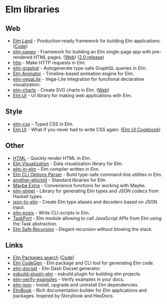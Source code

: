 # Elm libraries

## Web

- [Elm Land](https://elm.land/) - Production-ready framework for building Elm applications. ([Code](https://github.com/elm-land/elm-land))
- [elm-pages](https://github.com/dillonkearns/elm-pages) - Framework for building an Elm single-page app with pre-rendered HTML pages. ([Web](https://elm-pages.com/)) ([2.0 release](https://elm-pages.com/blog/introducing-v2/))
- [http](https://github.com/elm/http) - Make HTTP requests in Elm.
- [elm-graphql](https://github.com/dillonkearns/elm-graphql/) - Autogenerate type-safe GraphQL queries in Elm.
- [Elm Animator](https://github.com/mdgriffith/elm-animator) - Timeline-based animation engine for Elm.
- [elm-vegaLite](https://github.com/gicentre/elm-vegalite) - Vega-Lite Integration for functional declarative visualization.
- [elm-charts](https://github.com/terezka/elm-charts) - Create SVG charts in Elm. ([Web](https://elm-charts.org/))
- [Elm UI](https://github.com/gdotdesign/elm-ui) - UI library for making web applications with Elm.

## Style

- [elm-css](https://github.com/rtfeldman/elm-css) - Typed CSS in Elm.
- [Elm UI](https://github.com/mdgriffith/elm-ui) - What if you never had to write CSS again. ([Elm UI Cookbook](https://github.com/rofrol/elm-ui-cookbook))

## Other

- [HTML](https://github.com/elm/html) - Quickly render HTML in Elm.
- [Elm Visualization](https://github.com/gampleman/elm-visualization) - Data visualization library for Elm.
- [elm-in-elm](https://github.com/elm-in-elm/compiler) - Elm compiler written in Elm.
- [Elm CLI Options Parser](https://github.com/dillonkearns/elm-cli-options-parser) - Build type-safe command-line utilities in Elm.
- [another-elm/std](https://github.com/another-elm/std) - Standard libraries for Elm.
- [Maybe.Extra](https://github.com/elm-community/maybe-extra) - Convenience functions for working with Maybe.
- [elm-street](https://github.com/Holmusk/elm-street) - Library for generating Elm types and JSON codecs from Haskell types.
- [json-to-elm](https://github.com/eeue56/json-to-elm) - Create Elm type aliases and decoders based on JSON input.
- [elm-posix](https://github.com/albertdahlin/elm-posix) - Write CLI-scripts in Elm.
- [TaskPort](https://github.com/lobanov/elm-taskport) - Elm module allowing to call JavaScript APIs from Elm using the Task abstraction.
- [Elm Safe Recursion](https://github.com/micahhahn/elm-safe-recursion) - Elegant recursion without blowing the stack.

## Links

- [Elm Packages search](https://package.elm-lang.org/) ([Code](https://github.com/elm/package.elm-lang.org))
- [Elm CodeGen](https://github.com/mdgriffith/elm-codegen) - Elm package and CLI tool for generating Elm code.
- [elm-docset](https://github.com/pdamoc/elm-docset) - Elm Dash Docset generator.
- [esbuild-plugin-elm](https://github.com/phenax/esbuild-plugin-elm) - esbuild plugin for building elm projects.
- [elm-verify-examples](https://github.com/stoeffel/elm-verify-examples) - Verify examples in your docs.
- [elm-json](https://github.com/zwilias/elm-json) - Install, upgrade and uninstall Elm dependencies.
- [ElmBook](https://github.com/dtwrks/elm-book) - Rich documentation builder for Elm applications and packages. Inspired by Storybook and HexDocs.
